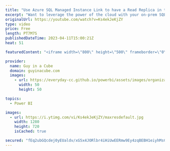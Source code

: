 ```yaml
---
title: "Use Azure SQL Managed Instance Link to have a Read Replica in the cloud!"
excerpt: "Want to leverage the power of the cloud with your on-prem SQL Server? Azure SQL Managed Instance may be the answer for you! Dani joins us to talk about why MI Link can help bridge the two.  Azure SQL Managed Instance https://learn.microsoft.com/azure/azure-sql/managed-instance/sql-managed-instance-paas-overview?view=azuresql"
originalUrl: https://youtube.com/watch?v=Ks4ekJeKjZY
type: video
price: Free
length: PT7M7S
publishedDateTime: 2023-04-11T15:00:21Z
heat: 51

featuredContent: "<iframe width=\"800\" height=\"500\" frameborder=\"0\" src=\"https://www.youtube.com/embed/Ks4ekJeKjZY\" allow=\"accelerometer; autoplay; encrypted-media; gyroscope; picture-in-picture\" allowfullscreen></iframe>"

provider:
  name: Guy in a Cube
  domain: guyinacube.com
  images:
    - url: https://everyday-cc.github.io/powerbi/assets/images/organizations/guyinacube.com-50x50.jpg
      width: 50
      height: 50

topics:
  - Power BI

images:
  - url: https://i.ytimg.com/vi/Ks4ekJeKjZY/maxresdefault.jpg
    width: 1280
    height: 720
    isCached: true

secured: "fEq2ubGQcdej0yEUaldv/xG5x4JORlbr4iHiUwEERmw9Ey4zqBEBH1eiyhMsCnIBQ2unCWXtaCxiSiZo0y0CumPX0biVB5oUNdQO27hclHu+5LtZKb4pxt9KV+nSrcErt0UvTg7VK42iimhb8g67FDwhGzLX2v9ZbZ6Datz4huYBcO5vgp/cAUan/pZfhIbkdeZUkNr9PKdqQYErBRktyHylbviSE/IL7eDaRG6McVBZfUjg1J6sYDMXX2dxqhfETgN8sD2B/vJQAmUWcvLPsedBN/tVbLabibDGdCMDdOkZOG/Oej8DKXx92SusitNxLusYG39DqVF5yUDqzbQPfq+KrbLDYEWpdI59K6HnP1baQYd/Sa48Dg3MVLebjLkWQVpVhpNSMqB5pwn/4DNZFs0L6Aj3sBlp+jLMjkXp6KA=;B8A+s9AsF7wGYZGpEfHflA=="
---
```


